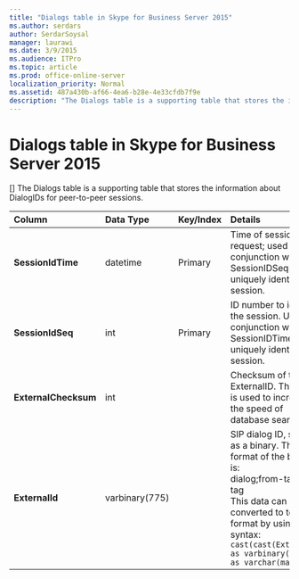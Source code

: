 ```yaml
---
title: "Dialogs table in Skype for Business Server 2015"
ms.author: serdars
author: SerdarSoysal
manager: laurawi
ms.date: 3/9/2015
ms.audience: ITPro
ms.topic: article
ms.prod: office-online-server
localization_priority: Normal
ms.assetid: 487a430b-af66-4ea6-b28e-4e33cfdb7f9e
description: "The Dialogs table is a supporting table that stores the information about DialogIDs for peer-to-peer sessions."
---
```


# Dialogs table in Skype for Business Server 2015
[]
The Dialogs table is a supporting table that stores the information about DialogIDs for peer-to-peer sessions.
  
|**Column**|**Data Type**|**Key/Index**|**Details**|
|:-----|:-----|:-----|:-----|
|**SessionIdTime** <br/> |datetime  <br/> |Primary  <br/> |Time of session request; used in conjunction with SessionIDSeq to uniquely identify a session.  <br/> |
|**SessionIdSeq** <br/> |int  <br/> |Primary  <br/> |ID number to identify the session. Used in conjunction with SessionIDTime to uniquely identify a session.  <br/> |
|**ExternalChecksum** <br/> |int  <br/> | <br/> |Checksum of the ExternalID. This field is used to increase the speed of database searches.  <br/> |
|**ExternalId** <br/> |varbinary(775)  <br/> | <br/> |SIP dialog ID, stored as a binary. The format of the binary is:  <br/> dialog;from-tag;to-tag  <br/> This data can be converted to text format by using this syntax:  <br/>  `cast(cast(ExternalId as varbinary(max)) as varchar(max))` <br/> |
   


